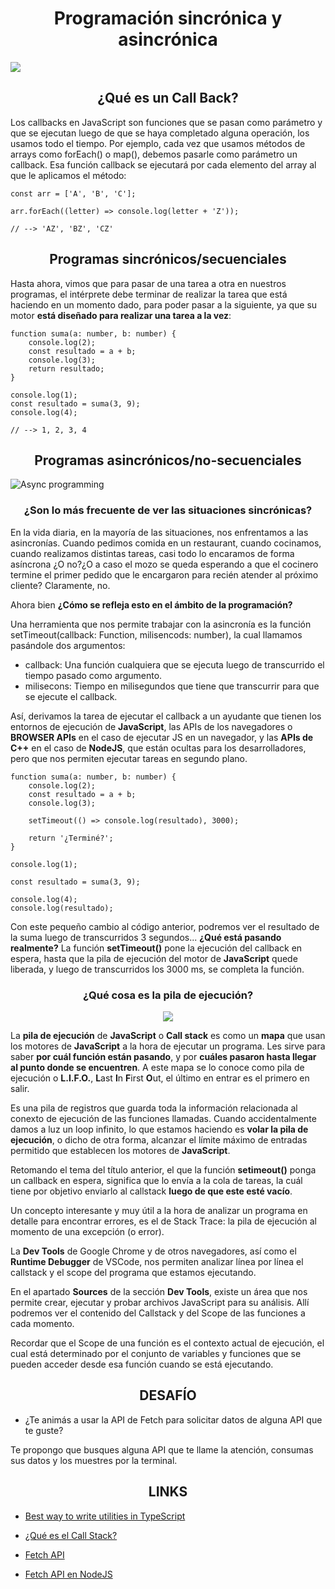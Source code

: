 <h1 align="center"> Programación sincrónica y asincrónica </h1>

<img src="https://res.cloudinary.com/practicaldev/image/fetch/s--05Fi8vBq--/c_limit%2Cf_auto%2Cfl_progressive%2Cq_66%2Cw_880/https://dev-to-uploads.s3.amazonaws.com/i/42eatw03fcha0e1qcrf0.gif">

<h2 align="center"> ¿Qué es un Call Back? </h2>

Los callbacks en JavaScript son funciones que se pasan como parámetro y que se ejecutan luego de que se haya completado alguna operación, los usamos todo el tiempo. Por ejemplo, cada vez que usamos métodos de arrays como forEach() o map(), debemos pasarle como parámetro un callback. Esa función callback se ejecutará por cada elemento del array al que le aplicamos el método:

`const arr = ['A', 'B', 'C'];`

`arr.forEach((letter) => console.log(letter + 'Z'));`

`// --> 'AZ', 'BZ', 'CZ'`

<h2 align="center"> Programas sincrónicos/secuenciales</h2>

Hasta ahora, vimos que para pasar de una tarea a otra en nuestros programas, el intérprete debe terminar de realizar la tarea que está haciendo en un momento dado, para poder pasar a la siguiente, ya que su motor **está diseñado para realizar una tarea a la vez**:

    function suma(a: number, b: number) {
        console.log(2);
        const resultado = a + b;
        console.log(3);
        return resultado;
    }

    console.log(1);
    const resultado = suma(3, 9);
    console.log(4);

`// --> 1, 2, 3, 4`

<h2 align="center"> Programas asincrónicos/no-secuenciales</h2>

![Async programming](https://miro.medium.com/v2/resize:fit:4800/1*a3OgwgyZfqbYd9AZBZwU7g.gif 'a title')

<h3 align="center"> ¿Son lo más frecuente de ver las situaciones sincrónicas? </h3>

En la vida diaria, en la mayoría de las situaciones, nos enfrentamos a las asincronías. Cuando pedimos comida en un restaurant, cuando cocinamos, cuando realizamos distintas tareas, casi todo lo encaramos de forma asíncrona ¿O no?¿O a caso el mozo se queda esperando a que el cocinero termine el primer pedido que le encargaron para recién atender al próximo cliente? Claramente, no.

Ahora bien **¿Cómo se refleja esto en el ámbito de la programación?**

Una herramienta que nos permite trabajar con la asincronía es la función setTimeout(callback: Function, milisencods: number), la cual llamamos pasándole dos argumentos:

- callback: Una función cualquiera que se ejecuta luego de transcurrido el tiempo pasado como argumento.
- milisecons: Tiempo en milisegundos que tiene que transcurrir para que se ejecute el callback.

Así, derivamos la tarea de ejecutar el callback a un ayudante que tienen los entornos de ejecución de **JavaScript**, las APIs de los navegadores o **BROWSER APIs** en el caso de ejecutar JS en un navegador, y las **APIs de C++** en el caso de **NodeJS**, que están ocultas para los desarrolladores, pero que nos permiten ejecutar tareas en segundo plano.

    function suma(a: number, b: number) {
        console.log(2);
        const resultado = a + b;
        console.log(3);

        setTimeout(() => console.log(resultado), 3000);

        return '¿Terminé?';
    }

    console.log(1);

    const resultado = suma(3, 9);

    console.log(4);
    console.log(resultado);

Con este pequeño cambio al código anterior, podremos ver el resultado de la suma luego de transcurridos 3 segundos... **¿Qué está pasando realmente?** La función **setTimeout()** pone la ejecución del callback en espera, hasta que la pila de ejecución del motor de **JavaScript** quede liberada, y luego de transcurridos los 3000 ms, se completa la función.

<h3 align="center"> ¿Qué cosa es la pila de ejecución? </h3>

<p align="center">
<img src="https://res.cloudinary.com/practicaldev/image/fetch/s--Kn5tSJEm--/c_limit%2Cf_auto%2Cfl_progressive%2Cq_66%2Cw_800/https://devtolydiahallie.s3-us-west-1.amazonaws.com/gid1.6.gif">
</p>

La **pila de ejecución** de **JavaScript** o **Call stack** es como un **mapa** que usan los motores de **JavaScript** a la hora de ejecutar un programa. Les sirve para saber **por cuál función están pasando**, y por **cuáles pasaron hasta llegar al punto donde se encuentren**. A este mapa se lo conoce como pila de ejecución o **L.I.F.O.**, **L**ast **I**n **F**irst **O**ut, el último en entrar es el primero en salir.

Es una pila de registros que guarda toda la información relacionada al conexto de ejecución de las funciones llamadas. Cuando accidentalmente damos a luz un loop infinito, lo que estamos haciendo es **volar la pila de ejecución**, o dicho de otra forma, alcanzar el límite máximo de entradas permitido que establecen los motores de **JavaScript**.

Retomando el tema del título anterior, el que la función **setimeout()** ponga un callback en espera, significa que lo envía a la cola de tareas, la cuál tiene por objetivo enviarlo al callstack **luego de que este esté vacío**.

Un concepto interesante y muy útil a la hora de analizar un programa en detalle para encontrar errores, es el de Stack Trace: la pila de ejecución al momento de una excepción (o error).

La **Dev Tools** de Google Chrome y de otros navegadores, así como el **Runtime Debugger** de VSCode, nos permiten analizar línea por línea el callstack y el scope del programa que estamos ejecutando.

En el apartado **Sources** de la sección **Dev Tools**, existe un área que nos permite crear, ejecutar y probar archivos JavaScript para su análisis. Allí podremos ver el contenido del Callstack y del Scope de las funciones a cada momento.

Recordar que el Scope de una función es el contexto actual de ejecución, el cual está determinado por el conjunto de variables y funciones que se pueden acceder desde esa función cuando se está ejecutando.

<h2 align="center"> DESAFÍO </h2>

- ¿Te animás a usar la API de Fetch para solicitar datos de alguna API que te guste?

Te propongo que busques alguna API que te llame la atención, consumas sus datos y los muestres por la terminal.

<h2 align="center"> LINKS </h2>

- [Best way to write utilities in TypeScript](https://olegvaraksin.medium.com/what-is-the-best-way-to-write-utilities-in-typescript-e3cae916fe30)

- [¿Qué es el Call Stack?](https://www.youtube.com/watch?v=ygA5U7Wgsg8&list=PLfWyZ8S-XzecAttp3QU-gBBXvMqEZTQXB&index=5)

- [Fetch API](https://developer.mozilla.org/en-US/docs/Web/API/Fetch_API/Using_Fetch)

- [Fetch API en NodeJS](https://www.npmjs.com/package/node-fetch)
